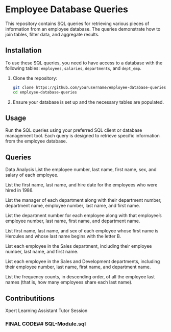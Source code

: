 # Employee Database Queries
This repository contains SQL queries for retrieving various pieces of information from an employee database. The queries demonstrate how to join tables, filter data, and aggregate results.

## Installation

To use these SQL queries, you need to have access to a database with the following tables: `employees`, `salaries`, `departments`, and `dept_emp`.

1. Clone the repository:
    ```bash
    git clone https://github.com/yourusername/employee-database-queries.git
    cd employee-database-queries
    ```

2. Ensure your database is set up and the necessary tables are populated.

## Usage

Run the SQL queries using your preferred SQL client or database management tool. Each query is designed to retrieve specific information from the employee database.

## Queries
Data Analysis
List the employee number, last name, first name, sex, and salary of each employee.

List the first name, last name, and hire date for the employees who were hired in 1986.

List the manager of each department along with their department number, department name, employee number, last name, and first name.

List the department number for each employee along with that employee’s employee number, last name, first name, and department name.

List first name, last name, and sex of each employee whose first name is Hercules and whose last name begins with the letter B.

List each employee in the Sales department, including their employee number, last name, and first name.

List each employee in the Sales and Development departments, including their employee number, last name, first name, and department name.

List the frequency counts, in descending order, of all the employee last names (that is, how many employees share each last name).
## Contributitions
Xpert Learning Assistant
Tutor Session
### FINAL CODE## SQL-Module.sql
